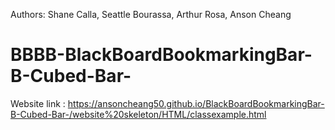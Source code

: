 Authors: Shane Calla, Seattle Bourassa, Arthur Rosa, Anson Cheang

# BBBB-BlackBoardBookmarkingBar-B-Cubed-Bar-















Website link : https://ansoncheang50.github.io/BlackBoardBookmarkingBar-B-Cubed-Bar-/website%20skeleton/HTML/classexample.html
